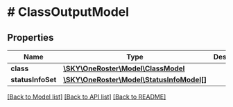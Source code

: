 # # ClassOutputModel

## Properties

Name | Type | Description | Notes
------------ | ------------- | ------------- | -------------
**class** | [**\SKY\OneRoster\Model\ClassModel**](ClassModel.md) |  | [optional]
**statusInfoSet** | [**\SKY\OneRoster\Model\StatusInfoModel[]**](StatusInfoModel.md) |  | [optional]

[[Back to Model list]](../../README.md#models) [[Back to API list]](../../README.md#endpoints) [[Back to README]](../../README.md)
